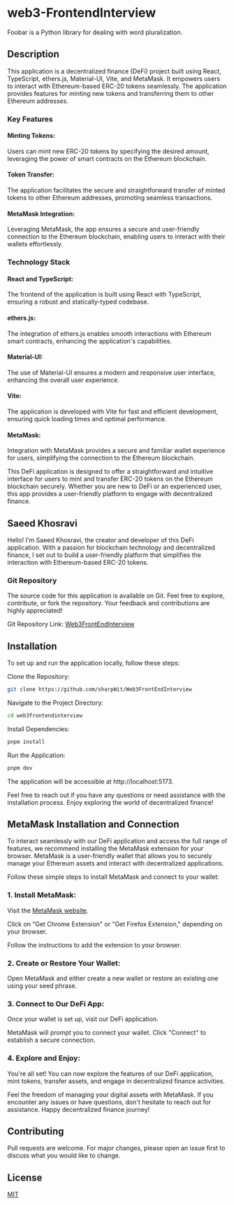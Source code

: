 # web3-FrontendInterview

Foobar is a Python library for dealing with word pluralization.

## Description

This application is a decentralized finance (DeFi) project built using React, TypeScript, ethers.js, Material-UI, Vite, and MetaMask. It empowers users to interact with Ethereum-based ERC-20 tokens seamlessly. The application provides features for minting new tokens and transferring them to other Ethereum addresses.

### Key Features

#### Minting Tokens:

Users can mint new ERC-20 tokens by specifying the desired amount, leveraging the power of smart contracts on the Ethereum blockchain.

#### Token Transfer:

The application facilitates the secure and straightforward transfer of minted tokens to other Ethereum addresses, promoting seamless transactions.

#### MetaMask Integration:

Leveraging MetaMask, the app ensures a secure and user-friendly connection to the Ethereum blockchain, enabling users to interact with their wallets effortlessly.

### Technology Stack

#### React and TypeScript:

The frontend of the application is built using React with TypeScript, ensuring a robust and statically-typed codebase.

#### ethers.js:

The integration of ethers.js enables smooth interactions with Ethereum smart contracts, enhancing the application's capabilities.

#### Material-UI:

The use of Material-UI ensures a modern and responsive user interface, enhancing the overall user experience.

#### Vite:

The application is developed with Vite for fast and efficient development, ensuring quick loading times and optimal performance.

#### MetaMask:

Integration with MetaMask provides a secure and familiar wallet experience for users, simplifying the connection to the Ethereum blockchain.

This DeFi application is designed to offer a straightforward and intuitive interface for users to mint and transfer ERC-20 tokens on the Ethereum blockchain securely. Whether you are new to DeFi or an experienced user, this app provides a user-friendly platform to engage with decentralized finance.

## Saeed Khosravi

Hello! I'm Saeed Khosravi, the creator and developer of this DeFi application. With a passion for blockchain technology and decentralized finance, I set out to build a user-friendly platform that simplifies the interaction with Ethereum-based ERC-20 tokens.

### Git Repository

The source code for this application is available on Git. Feel free to explore, contribute, or fork the repository. Your feedback and contributions are highly appreciated!

Git Repository Link: [Web3FrontEndInterview](https://github.com/sharpWit/Web3FrontEndInterview)

## Installation

To set up and run the application locally, follow these steps:

Clone the Repository:

```bash
git clone https://github.com/sharpWit/Web3FrontEndInterview
```

Navigate to the Project Directory:

```bash
cd web3frontendinterview
```

Install Dependencies:

```bash
pnpm install
```

Run the Application:

```bash
pnpm dev
```

The application will be accessible at http://localhost:5173.

Feel free to reach out if you have any questions or need assistance with the installation process. Enjoy exploring the world of decentralized finance!

## MetaMask Installation and Connection

To interact seamlessly with our DeFi application and access the full range of features, we recommend installing the MetaMask extension for your browser. MetaMask is a user-friendly wallet that allows you to securely manage your Ethereum assets and interact with decentralized applications.

Follow these simple steps to install MetaMask and connect to your wallet:

### 1. Install MetaMask:

Visit the [MetaMask website](https://metamask.io/).

Click on "Get Chrome Extension" or "Get Firefox Extension," depending on your browser.

Follow the instructions to add the extension to your browser.

### 2. Create or Restore Your Wallet:

Open MetaMask and either create a new wallet or restore an existing one using your seed phrase.

### 3. Connect to Our DeFi App:

Once your wallet is set up, visit our DeFi application.

MetaMask will prompt you to connect your wallet. Click "Connect" to establish a secure connection.

### 4. Explore and Enjoy:

You're all set! You can now explore the features of our DeFi application, mint tokens, transfer assets, and engage in decentralized finance activities.

Feel the freedom of managing your digital assets with MetaMask. If you encounter any issues or have questions, don't hesitate to reach out for assistance. Happy decentralized finance journey!

## Contributing

Pull requests are welcome. For major changes, please open an issue first
to discuss what you would like to change.

## License

[MIT](https://choosealicense.com/licenses/mit/)
